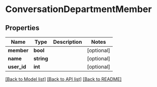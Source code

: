 # ConversationDepartmentMember

## Properties
Name | Type | Description | Notes
------------ | ------------- | ------------- | -------------
**member** | **bool** |  | [optional] 
**name** | **string** |  | [optional] 
**user_id** | **int** |  | [optional] 

[[Back to Model list]](../README.md#documentation-for-models) [[Back to API list]](../README.md#documentation-for-api-endpoints) [[Back to README]](../README.md)


